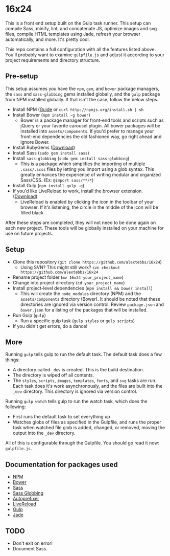 # 16x24

This is a front end setup built on the Gulp task runner. This setup can compile
Sass, minify, lint, and concatenate JS, optimize images and svg files, compile HTML
templates using Jade, refresh your browser automatically, and more. It's pretty cool.

This repo contains a full configuration with all the features listed above. You'll
probably want to examine `gulpfile.js` and adjust it according to your
project requirements and directory structure.

## Pre-setup

This setup assumes you have the `npm`, `gem`, and `bower` package managers, the
`sass` and `sass-globbing` gems installed globally, and the `gulp` package from NPM
installed globally. If that isn't the case, follow the below steps.

* Install NPM ([Guide](http://howtonode.org/introduction-to-npm) or `curl http://npmjs.org/install.sh | sh`
* Install Bower (`npm install -g bower`)
    * Bower is a package manager for front-end tools and scripts such as
      jQuery or your favorite carousel plugin. All bower packages will be
      installed into `assets/components`. If you'd prefer to manage your
      front-end dependencies the old fashioned way, go right ahead and ignore
      Bower.
* Install RubyGems ([Download](http://rubygems.org/pages/download))
* Install Sass (`sudo gem install sass`)
* Install `sass-globbing` (`sudo gem install sass-globbing`)
    * This is a package which simplifies the importing of multiple `.sass/.scss` files by letting
      you import using a glob syntax. This greatly enhances the experience of
      writing modular and organized Sass/CSS. (Ex: `@import sass/**/*`)
* Install Gulp (`npm install gulp -g`)
* If you'd like LiveReload to work, install the browser extension. ([Download](http://feedback.livereload.com/knowledgebase/articles/86242-how-do-i-install-and-use-the-browser-extensions)).
    * LiveReload is enabled by clicking the icon in the toolbar of your browser. If
      it's listening, the circle in the middle of the icon will be filled black.

After these steps are completed, they will not need to be done again on each
new project. These tools will be globally installed on your machine for use on
future projects.

## Setup

* Clone this repository (`git clone https://github.com/alextebbs/16x24`)
    * Using SVN? This might still work? `svn checkout https://github.com/alextebbs/16x24`
* Rename project folder (`mv 16x24 your_project_name`)
* Change into project directory (`cd your_project_name`)
* Install project-level dependencies (`npm install && bower install`)
    * This will create the `node_modules` directory (NPM) and the
      `assets/components` directory (Bower). It should be noted that these
      directories are ignored via version control. Review `package.json`
      and `bower.json` for a listing of the packages that will be installed.
* Run Gulp (`gulp`)
    * Run a specific gulp task (`gulp styles` or `gulp scripts`)
* If you didn't get errors, do a dance!

## More

Running `gulp` tells gulp to run the default task. The default task does a few things:

* A directory called `_dev` is created. This is the build destination.
* The directory is wiped off all contents.
* The `styles`, `scripts`, `images`, `templates`, `fonts`, and `svg` tasks
  are run. Each task does it's work asynchronously, and the files are built
  into the `_dev` directory. This directory is ignored via version control.

Running `gulp watch` tells gulp to run the watch task, which does the
following:

* First runs the default task to set everything up
* Watches globs of files as specified in the Gulpfile, and runs the
  proper task when watched file glob is added, changed, or removed, moving the
  output into the `_dev` directory.

All of this is configurable through the Gulpfile. You should go read it now:
`gulpfile.js`.

## Documentation for packages used

* [NPM](https://www.npmjs.org/doc/)
* [Bower](http://bower.io)
* [Sass](http://sass-lang.com)
* [Sass Globbing](https://github.com/chriseppstein/sass-globbing)
* [Autoprefixer](https://github.com/ai/autoprefixer)
* [LiveReload](http://livereload.com)
* [Gulp](http://gulpjs.com)
* [Jade](http://jade-lang.com)

## TODO

* Don't exit on error!
* Document Sass.
